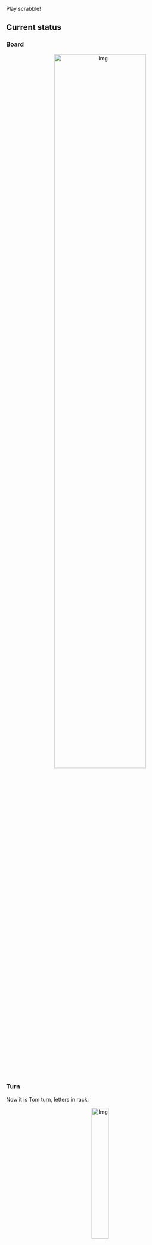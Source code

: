 
Play scrabble!
## Current status
### Board
<p align="center">
<img src="https://raw.githubusercontent.com/radosz99/radosz99/main/board.png" width=70% alt="Img"/>
    </p>
    
### Turn
Now it is Tom turn, letters in rack:
<p align="center">
<img src="https://raw.githubusercontent.com/radosz99/radosz99/main/rack.png" width=30% alt="Img"/>
</p>

### Game score
| Id | Player name | Points |
  | - | - | - |  
|0 | Tom | 75
|1 | Jerry | 121
## Make the move
Make the move and insert the letters by creating an [issue](https://github.com/radosz99/radosz99/issues/new?title=scrabble%7Cmove%7C7%3AA%3ARIDE&body=Just+push+%27Submit+new+issue%27+or+update+with+your+move.) according to the rules or...

## Possibly best moves  
Are you sure? :smiling_imp: :smiling_imp: :smiling_imp:
<details>
  <summary>Spoiler warning!</summary>
  
  | Id | Move | Issue link | Points |
  | - | - | - | - |  
|1| 11:K:suq | [scrabble&#124;move&#124;11:K:suq](https://github.com/radosz99/radosz99/issues/new?title=scrabble%7Cmove%7C11%3AK%3Asuq&body=Just+push+%27Submit+new+issue%27+or+update+with+your+move.) | 24 
|2| 11:G:loons | [scrabble&#124;move&#124;11:G:loons](https://github.com/radosz99/radosz99/issues/new?title=scrabble%7Cmove%7C11%3AG%3Aloons&body=Just+push+%27Submit+new+issue%27+or+update+with+your+move.) | 6 
|3| 8:D:noule | [scrabble&#124;move&#124;8:D:noule](https://github.com/radosz99/radosz99/issues/new?title=scrabble%7Cmove%7C8%3AD%3Anoule&body=Just+push+%27Submit+new+issue%27+or+update+with+your+move.) | 6 
|4| 11:G:louns | [scrabble&#124;move&#124;11:G:louns](https://github.com/radosz99/radosz99/issues/new?title=scrabble%7Cmove%7C11%3AG%3Alouns&body=Just+push+%27Submit+new+issue%27+or+update+with+your+move.) | 6 
|5| 11:K:sun | [scrabble&#124;move&#124;11:K:sun](https://github.com/radosz99/radosz99/issues/new?title=scrabble%7Cmove%7C11%3AK%3Asun&body=Just+push+%27Submit+new+issue%27+or+update+with+your+move.) | 6 
|6| 11:K:sol | [scrabble&#124;move&#124;11:K:sol](https://github.com/radosz99/radosz99/issues/new?title=scrabble%7Cmove%7C11%3AK%3Asol&body=Just+push+%27Submit+new+issue%27+or+update+with+your+move.) | 6 
|7| 11:K:sou | [scrabble&#124;move&#124;11:K:sou](https://github.com/radosz99/radosz99/issues/new?title=scrabble%7Cmove%7C11%3AK%3Asou&body=Just+push+%27Submit+new+issue%27+or+update+with+your+move.) | 6 
|8| 11:G:nouls | [scrabble&#124;move&#124;11:G:nouls](https://github.com/radosz99/radosz99/issues/new?title=scrabble%7Cmove%7C11%3AG%3Anouls&body=Just+push+%27Submit+new+issue%27+or+update+with+your+move.) | 6 
|9| 11:G:nolos | [scrabble&#124;move&#124;11:G:nolos](https://github.com/radosz99/radosz99/issues/new?title=scrabble%7Cmove%7C11%3AG%3Anolos&body=Just+push+%27Submit+new+issue%27+or+update+with+your+move.) | 6 
|10| 11:K:son | [scrabble&#124;move&#124;11:K:son](https://github.com/radosz99/radosz99/issues/new?title=scrabble%7Cmove%7C11%3AK%3Ason&body=Just+push+%27Submit+new+issue%27+or+update+with+your+move.) | 6 
</details>
    
## Latest moves

| Id | Type | Move / Letters to replace | Created words / New letters | Date | Points | Player | Who |
| - | - | - | - | - | - | - | - |
|5| INSERT | O:6:toison | ['TOISON'] | 11/24/2022, 12:26:55 | 21 | Jerry | [radosz99](github.com/radosz99) |
|4| INSERT | 9:J:decoys | ['DECOYS'] | 11/24/2022, 12:24:38 | 24 | Tom | [radosz99](github.com/radosz99) |
|3| INSERT | H:6:owe | ['OWE'] | 11/24/2022, 12:06:20 | 6 | Jerry | [radosz99](github.com/radosz99) |
|2| INSERT | 5:J:jaw | ['JAW'] | 11/24/2022, 12:05:11 | 29 | Tom | [radosz99](github.com/radosz99) |
|1| INSERT | K:4:garbless | ['GARBLESS'] | 11/24/2022, 12:01:06 | 94 | Jerry | [radosz99](github.com/radosz99) |
|0| INSERT | 7:H:wemb | ['WEMB'] | 11/24/2022, 11:59:20 | 22 | Tom | [radosz99](github.com/radosz99) |